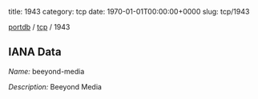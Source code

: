 title: 1943
category: tcp
date: 1970-01-01T00:00:00+0000
slug: tcp/1943

[portdb](/) / [tcp](/category/tcp.html) / 1943


## IANA Data

_Name:_ beeyond-media

_Description:_ Beeyond Media

